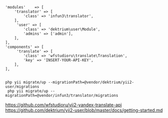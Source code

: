     'modules'    => [
        'translator' => [
            'class' => 'infun3\translator',
        ],
         'user' => [
            'class' => 'dektrium\user\Module',
            'admins' => ['admin'],
        ],
    ],
    'components' => [
         'translate' => [
            'class' => 'wfstudioru\translate\Translation',
            'key' => 'INSERT-YOUR-API-KEY',
        ],
    ],
    

    php yii migrate/up --migrationPath=@vendor/dektrium/yii2-user/migrations
     php yii migrate/up --migrationPath=@vendor/infun3/translator/migrations
https://github.com/wfstudioru/yii2-yandex-translate-api
https://github.com/dektrium/yii2-user/blob/master/docs/getting-started.md
